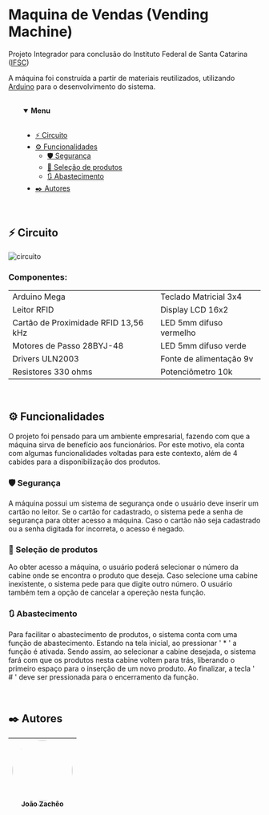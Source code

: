 # Maquina de Vendas (Vending Machine)
Projeto Integrador para conclusão do Instituto Federal de Santa Catarina ([IFSC](https://www.ifsc.edu.br/web/campus-joinville))

A máquina foi construída a partir de materiais reutilizados, utilizando [Arduino](https://www.arduino.cc) para o desenvolvimento do sistema.

<br>

<details open style="margin-left:30px">
<summary><b>Menu</b></summary><br>
    
- [⚡ Circuito](#⚡-circuito)
- [⚙️ Funcionalidades](#⚙️-funcionalidades)
    - [🛡️ Segurança](#🛡️-segurança)
    - [🍫 Seleção de produtos](#🍫-seleção-de-produtos)
    - [🔃 Abastecimento](#🔃-abastecimento)
- [✒️ Autores](#✒️-autores)

</details>

<br>

## ⚡ Circuito

![circuito](https://imgur.com/odHPtoe.png)

### Componentes:
|   |   |
|---|---|
| Arduino Mega | Teclado Matricial 3x4 |
| Leitor RFID | Display LCD 16x2 |
| Cartão de Proximidade RFID 13,56 kHz | LED 5mm difuso vermelho |
| Motores de Passo 28BYJ-48 | LED 5mm difuso verde |
| Drivers ULN2003 | Fonte de alimentação 9v |
| Resistores 330 ohms | Potenciômetro 10k |

<br>

## ⚙️ Funcionalidades

O projeto foi pensado para um ambiente empresarial, fazendo com que a máquina sirva de benefício aos funcionários. Por este motivo, ela conta com algumas funcionalidades voltadas para este contexto, além de 4 cabides para a disponibilização dos produtos.

### 🛡️ Segurança

A máquina possui um sistema de segurança onde o usuário deve inserir um cartão no leitor. Se o cartão for cadastrado, o sistema pede a senha de segurança para obter acesso a máquina. Caso o cartão não seja cadastrado ou a senha digitada for incorreta, o acesso é negado.

### 🍫 Seleção de produtos

Ao obter acesso a máquina, o usuário poderá selecionar o número da cabine onde se encontra o produto que deseja. Caso selecione uma cabine inexistente, o sistema pede para que digite outro número. O usuário também tem a opção de cancelar a opereção nesta função.

### 🔃 Abastecimento

Para facilitar o abastecimento de produtos, o sistema conta com uma função de abastecimento. Estando na tela inicial, ao pressionar ' * ' a função é ativada. Sendo assim, ao selecionar a cabine desejada, o sistema fará com que os produtos nesta cabine voltem para trás, liberando o primeiro espaço para o inserção de um novo produto. Ao finalizar, a tecla ' # ' deve ser pressionada para o encerramento da função.

<br>

## ✒️ Autores
| [<img src="https://avatars.githubusercontent.com/u/95360206?v=4" width=120 height=120 style="border-radius:50%"><br><sub>João Zachêo</sub>](https://github.com/joaozacheo) |  
| :---: |
